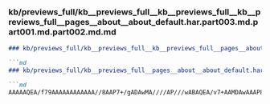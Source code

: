 ### kb/previews_full/kb__previews_full__kb__previews_full__kb__previews_full__pages__about__about_default.har.part003.md.part001.md.part002.md.md

```md
### kb/previews_full/kb__previews_full__kb__previews_full__pages__about__about_default.har.part003.md.part001.md.part002.md

```md
### kb/previews_full/kb__previews_full__pages__about__about_default.har.part003.md.part001.md (part 002)

```md
AAAAAQEA/f79AAAAAAAAAAAA//8AAP7+/gADAwMA////AP///wABAQEA/v7+AAMDAwAAAP8A/v7+AAUFBg
```

```

```

```
